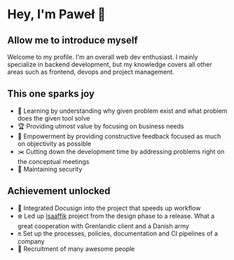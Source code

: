Hey, I'm Paweł 👋
======

Allow me to introduce myself
------
Welcome to my profile. I'm an overall web dev enthusiast. I mainly specialize in backend development, but my knowledge covers all other areas such as frontend, devops and project management.

This one sparks joy
------
- 🔎 Learning by understanding why given problem exist and what problem does the given tool solve
- 🏆 Providing utmost value by focusing on business needs
- 💬 Empowerment by providing constructive feedback focused as much on objectivity as possible
- ✂️ Cutting down the development time by addressing problems right on the conceptual meetings
- 🔐 Maintaining security

Achievement unlocked
------
- 📁 Integrated Docusign into the project that speeds up workflow
- ❄️ Led up [Isaaffik](https://isaaffik.org) project from the design phase to a release. What a great cooperation with Grenlandic client and a Danish army
- 🔛 Set up the processes, policies, documentation and CI pipelines of a company
- 🙋 Recruitment of many awesome people
